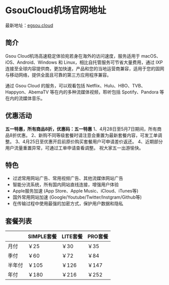 # GsouCloud机场官网地址

最新地址：[egsou.cloud](https://celeriuniversum.shop/auth/register?code=V4MtCE)

## 简介

Gsou Cloud机场高速稳定体验宛若身在海外的访问速度，服务适用于 macOS、iOS、Android、Windows 和 Linux，相比自托管服务可节省大量费用，通过 IXP 连接至全球内容提供商，更加快速，产品和您的当地运营商兼容，适用于您的固网与移动网络，提供全面且可靠的第三方应用程序兼容。

通过 Gsou Cloud 的服务，可以观看包括 Netflix、Hulu、HBO、TVB、Happyon、AbemaTV 等在内的多种流媒体视频，聆听包括 Spotify、Pandora 等在内的流媒体音乐。

## 优惠活动

**五一特惠，所有商品8折，优惠码：五一特惠**
1、4月28日至5月7日期间，所有商品8折优惠。
2、新购不同等级套餐时请注意会重置为最新套餐内容，可发工单调整。
3、4月25日至优惠开启前原价购买套餐用户可申请差价返还。
4、近期部分用户流量重置异常，可通过工单申请查看调整。
祝大家五一出游愉快。

## 特色

* 过滤常用网站广告、常用视频广告、其他流媒体网站广告
* 智能分流系统，所有国内网站直线连接，增强用户体验
* Apple服务加速 (App Store、Apple Music、iCloud、iTunes等)
* 国外常用网站加速 (Google/Youtube/Twitter/Instgram/Github等)
* 在传输过程中使用最强的加密方式，保护用户数据和隐私

## 套餐列表

||SIMPLE套餐|LITE套餐|PRO套餐|
|----|----|----|----|
|月付|￥25|￥30|￥35|
|季付|￥60|￥72|￥84|
|半年付|￥105|￥126|￥147|
|年付|￥180|￥216|￥252|
